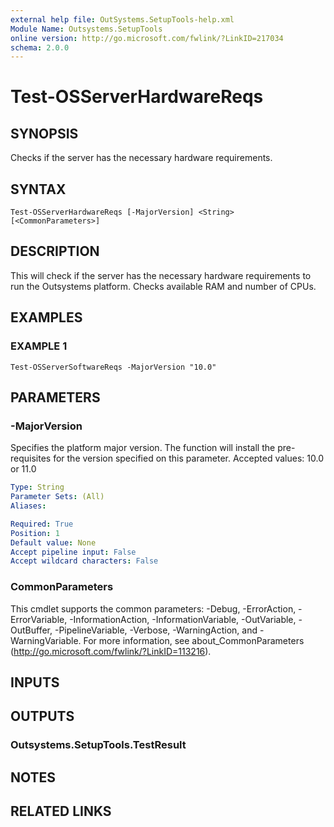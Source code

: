 ```yaml
---
external help file: OutSystems.SetupTools-help.xml
Module Name: Outsystems.SetupTools
online version: http://go.microsoft.com/fwlink/?LinkID=217034
schema: 2.0.0
---
```


# Test-OSServerHardwareReqs

## SYNOPSIS
Checks if the server has the necessary hardware requirements.

## SYNTAX

```
Test-OSServerHardwareReqs [-MajorVersion] <String> [<CommonParameters>]
```

## DESCRIPTION
This will check if the server has the necessary hardware requirements to run the Outsystems platform.
Checks available RAM and number of CPUs.

## EXAMPLES

### EXAMPLE 1
```
Test-OSServerSoftwareReqs -MajorVersion "10.0"
```

## PARAMETERS

### -MajorVersion
Specifies the platform major version.
The function will install the pre-requisites for the version specified on this parameter.
Accepted values: 10.0 or 11.0

```yaml
Type: String
Parameter Sets: (All)
Aliases:

Required: True
Position: 1
Default value: None
Accept pipeline input: False
Accept wildcard characters: False
```

### CommonParameters
This cmdlet supports the common parameters: -Debug, -ErrorAction, -ErrorVariable, -InformationAction, -InformationVariable, -OutVariable, -OutBuffer, -PipelineVariable, -Verbose, -WarningAction, and -WarningVariable.
For more information, see about_CommonParameters (http://go.microsoft.com/fwlink/?LinkID=113216).

## INPUTS

## OUTPUTS

### Outsystems.SetupTools.TestResult

## NOTES

## RELATED LINKS
